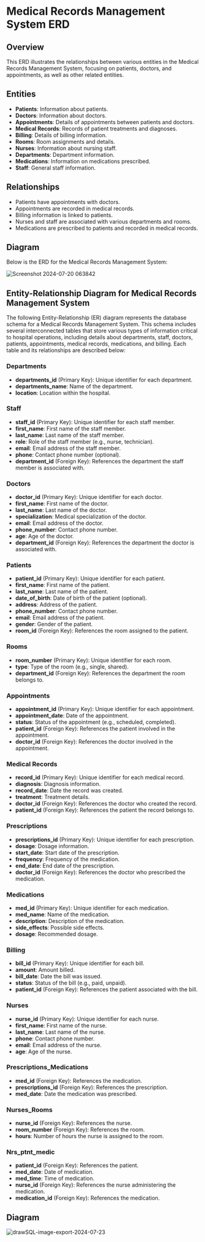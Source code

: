 # Medical Records Management System ERD

## Overview
This ERD illustrates the relationships between various entities in the Medical Records Management System, focusing on patients, doctors, and appointments, as well as other related entities.

## Entities
- **Patients**: Information about patients.
- **Doctors**: Information about doctors.
- **Appointments**: Details of appointments between patients and doctors.
- **Medical Records**: Records of patient treatments and diagnoses.
- **Billing**: Details of billing information.
- **Rooms**: Room assignments and details.
- **Nurses**: Information about nursing staff.
- **Departments**: Department information.
- **Medications**: Information on medications prescribed.
- **Staff**: General staff information.

## Relationships
- Patients have appointments with doctors.
- Appointments are recorded in medical records.
- Billing information is linked to patients.
- Nurses and staff are associated with various departments and rooms.
- Medications are prescribed to patients and recorded in medical records.

## Diagram
Below is the ERD for the Medical Records Management System:

![Screenshot 2024-07-20 063842](https://github.com/user-attachments/assets/7ceffebc-2d20-4a82-95a7-5ab85a335059)


## Entity-Relationship Diagram for Medical Records Management System

The following Entity-Relationship (ER) diagram represents the database schema for a Medical Records Management System. This schema includes several interconnected tables that store various types of information critical to hospital operations, including details about departments, staff, doctors, patients, appointments, medical records, medications, and billing. Each table and its relationships are described below:

### Departments
- **departments_id** (Primary Key): Unique identifier for each department.
- **departments_name**: Name of the department.
- **location**: Location within the hospital.

### Staff
- **staff_id** (Primary Key): Unique identifier for each staff member.
- **first_name**: First name of the staff member.
- **last_name**: Last name of the staff member.
- **role**: Role of the staff member (e.g., nurse, technician).
- **email**: Email address of the staff member.
- **phone**: Contact phone number (optional).
- **department_id** (Foreign Key): References the department the staff member is associated with.

### Doctors
- **doctor_id** (Primary Key): Unique identifier for each doctor.
- **first_name**: First name of the doctor.
- **last_name**: Last name of the doctor.
- **specialization**: Medical specialization of the doctor.
- **email**: Email address of the doctor.
- **phone_number**: Contact phone number.
- **age**: Age of the doctor.
- **department_id** (Foreign Key): References the department the doctor is associated with.

### Patients
- **patient_id** (Primary Key): Unique identifier for each patient.
- **first_name**: First name of the patient.
- **last_name**: Last name of the patient.
- **date_of_birth**: Date of birth of the patient (optional).
- **address**: Address of the patient.
- **phone_number**: Contact phone number.
- **email**: Email address of the patient.
- **gender**: Gender of the patient.
- **room_id** (Foreign Key): References the room assigned to the patient.

### Rooms
- **room_number** (Primary Key): Unique identifier for each room.
- **type**: Type of the room (e.g., single, shared).
- **department_id** (Foreign Key): References the department the room belongs to.

### Appointments
- **appointment_id** (Primary Key): Unique identifier for each appointment.
- **appointment_date**: Date of the appointment.
- **status**: Status of the appointment (e.g., scheduled, completed).
- **patient_id** (Foreign Key): References the patient involved in the appointment.
- **doctor_id** (Foreign Key): References the doctor involved in the appointment.

### Medical Records
- **record_id** (Primary Key): Unique identifier for each medical record.
- **diagnosis**: Diagnosis information.
- **record_date**: Date the record was created.
- **treatment**: Treatment details.
- **doctor_id** (Foreign Key): References the doctor who created the record.
- **patient_id** (Foreign Key): References the patient the record belongs to.

### Prescriptions
- **prescriptions_id** (Primary Key): Unique identifier for each prescription.
- **dosage**: Dosage information.
- **start_date**: Start date of the prescription.
- **frequency**: Frequency of the medication.
- **end_date**: End date of the prescription.
- **doctor_id** (Foreign Key): References the doctor who prescribed the medication.

### Medications
- **med_id** (Primary Key): Unique identifier for each medication.
- **med_name**: Name of the medication.
- **description**: Description of the medication.
- **side_effects**: Possible side effects.
- **dosage**: Recommended dosage.

### Billing
- **bill_id** (Primary Key): Unique identifier for each bill.
- **amount**: Amount billed.
- **bill_date**: Date the bill was issued.
- **status**: Status of the bill (e.g., paid, unpaid).
- **patient_id** (Foreign Key): References the patient associated with the bill.

### Nurses
- **nurse_id** (Primary Key): Unique identifier for each nurse.
- **first_name**: First name of the nurse.
- **last_name**: Last name of the nurse.
- **phone**: Contact phone number.
- **email**: Email address of the nurse.
- **age**: Age of the nurse.

### Prescriptions_Medications
- **med_id** (Foreign Key): References the medication.
- **prescriptions_id** (Foreign Key): References the prescription.
- **med_date**: Date the medication was prescribed.

### Nurses_Rooms
- **nurse_id** (Foreign Key): References the nurse.
- **room_number** (Foreign Key): References the room.
- **hours**: Number of hours the nurse is assigned to the room.

### Nrs_ptnt_medic
- **patient_id** (Foreign Key): References the patient.
- **med_date**: Date of medication.
- **med_time**: Time of medication.
- **nurse_id** (Foreign Key): References the nurse administering the medication.
- **medication_id** (Foreign Key): References the medication.

## Diagram
![drawSQL-image-export-2024-07-23](https://github.com/user-attachments/assets/56893f9d-e9a4-4bf2-bbad-6eb283ddd4c1)



